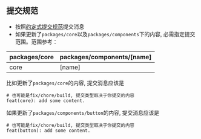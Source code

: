 ## 提交规范

- 按照[约定式提交规范](https://www.conventionalcommits.org/zh-hans/v1.0.0/)提交消息
- 如果更新了`packages/core`以及`packages/components`下的内容, 必需指定提交范围。范围参考：

| packages/core | packages/components/[name] |
| --- | --- |
| core | [name] |

比如更新了`packages/core`的内容, 提交消息应该是
```git
# 也可能是fix/chore/build, 提交类型取决于你提交的内容
feat(core): add some content.
```

如果更新了`packages/components/button`的内容, 提交消息应该是
```git
# 也可能是fix/chore/build, 提交类型取决于你提交的内容
feat(button): add some content.
```

